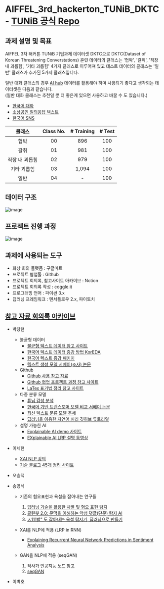 # AIFFEL_3rd_hackerton_TUNiB_DKTC - [TUNiB 공식 Repo](https://github.com/tunib-ai/DKTC)
## 과제 설명 및 목표
AIFFEL 3차 해커톤 TUNiB 기업과제 데이터셋 DKTC으로 DKTC(Dataset of Korean Threatening Converstations)
훈련 데이터의 클래스는 '협박', '갈취', '직장 내 괴롭힘', '기타 괴롭힘' 4가지 클래스로 이루어져 있고 테스트 데이터의 클래스는 '일반' 클래스가 추가된 5가지 클래스입니다.

일반 대화 클래스의 경우 [AI hub](https://aihub.or.kr/aihub-data/natural-language/about) 데이터를 활용해야 하며 사용되기 좋다고 생각되는 데이터셋은 다음과 같습니다.  
(일반 대화 클래스는 추천일 뿐 더 좋은게 있으면 사용하고 바꿀 수 도 있습니다.)
- [한국어 대화](https://aihub.or.kr/aidata/85)
- [소상공인 질의응답 텍스트](https://aihub.or.kr/aidata/30760)
- [한국어 SNS](https://aihub.or.kr/aidata/30718)

|클래스|Class No.|# Training|# Test |
|:----:|:------:|:------:|:------------:|
|협박 |00| 896    | 100   |
|갈취  |01|981     | 100 |
|직장 내 괴롭힘  |02|979     |100|
|기타 괴롭힘 |03|1,094      |100|
|일반 |04| - |100|

## 데이터 구조
![image](https://user-images.githubusercontent.com/42150335/149441163-7728a543-5dbd-4fb6-b12f-cae5fc79c6fe.png)

## 프로젝트 진행 과정
![image](https://user-images.githubusercontent.com/51338268/150277973-96b1e4b7-d235-420e-b559-7fee01e9dacf.png)

## 과제에 사용되는 도구
- 화상 회의 플랫폼 : 구글미트
- 프로젝트 협업툴 : Github
- 프로젝트 회의록, 참고사이트 아카이브 : Notion
- 프로젝트 회의록 작성 : coggle.it
- 프로그래밍 언어 : 파이썬 3.x
- 딥러닝 프레임워크 : 텐서플로우 2.x, 파이토치

## [참고 자료 회의록 아카이브](https://www.notion.so/modulabs/X-AI-6bac1355f3ae449eb339ce870a488675)

- 박창현
    - 불균형 데이터
        - [불균형 텍스트 데이터 참고 사이트](https://d2.naver.com/helloworld/7753273)
        - [한국어 텍스트 데이터 증강 방법 KorEDA](https://catsirup.github.io/ai/2020/04/28/nlp_data_argumentation_code.html)
        - [한국어 텍스트 증강 패키지](https://github.com/jucho2725/ktextaug)
        - [텍스트 생성 모델 서베이(조사) 논문](https://arxiv.org/pdf/2105.10311.pdf)
    - Github
        - [Github 사용 참고 자료](https://github.com/sda96/AIFFEL_3rd_hackerton_TUNiB_DKTC/blob/main/reference/git_ref.md)
        - [Github 협업 프로젝트 과정 참고 사이트](https://www.freecodecamp.org/news/how-to-use-git-and-github-in-a-team-like-a-pro/)
        - [LaTex 표기법 정리 참고 사이트](https://ko.wikipedia.org/wiki/%EC%9C%84%ED%82%A4%EB%B0%B1%EA%B3%BC:TeX_%EB%AC%B8%EB%B2%95)
    - 다중 분류 모델
        - [튜닙 감성 분석](https://www.youtube.com/watch?v=aKKDvdel5O4)
        - [한국어 기반 트랜스포머 모델 비교 서베이 논문](https://arxiv.org/pdf/2112.03014.pdf)
        - [최신 텍스트 분류 모델 추세](https://paperswithcode.com/sota/text-classification-on-ag-news)
        - [딥러닝을 이용한 자연어 처리 깃허브 튜토리얼](https://github.com/ukairia777/tensorflow-nlp-tutorial)
    - 설명 가능한 AI
        - [Explainable AI demo 사이트](https://lrpserver.hhi.fraunhofer.de/)
        - [EXplainable AI LRP 설명 동영상](https://youtu.be/4twkQWYTXpw)
- 이세현
    - [XAI NLP 강의](https://www.youtube.com/watch?v=3tnrGe_JA0s)
    - [기술 블로그 45개 정리 사이트](https://brunch.co.kr/@sicle-official/35)
- 오승택
- 송영석
  - 기존의 혐오표현과 욕설을 잡아내는 연구들
    1. [딥러닝 기술을 활용한 차별 및 혐오 표현 탐지](https://www.koreascience.or.kr/article/JAKO202005653790577.pdf)
    2. [클린봇 2.0: 문맥을 이해하는 악성 댓글(단문) 탐지 AI](https://d2.naver.com/helloworld/7753273)
    3. [ㅅ111발" 도 잡아내는 욕설 탐지기, 딥러닝으로 만들기](https://www.inven.co.kr/webzine/news/?news=198156)

  - XAI를 NLP에 적용 (LRP in RNN)
    - [Explaining Recurrent Neural Network Predictions in Sentiment Analysis](https://arxiv.org/abs/1606.07298)

  - GAN을 NLP에 적용 (seqGAN)
    1. 작사가 인공지능 노드 참고
    2. [seqGAN](https://www.koreascience.or.kr/article/CFKO201832073078975.pdf)
    
- 이벽호
